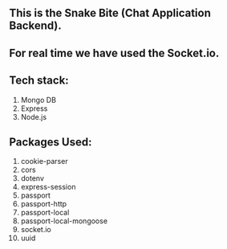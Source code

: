 ## This is the Snake Bite (Chat Application Backend).
## For real time we have used the Socket.io.

## Tech stack:
1. Mongo DB
2. Express
3. Node.js

## Packages Used:
1. cookie-parser
2. cors
3. dotenv
4. express-session
5. passport
6. passport-http
7. passport-local
8. passport-local-mongoose
9. socket.io
10. uuid